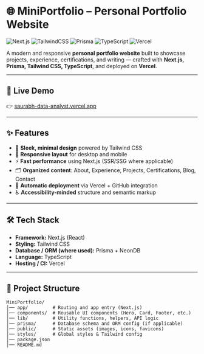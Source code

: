 # 🌐 MiniPortfolio – Personal Portfolio Website

![Next.js](https://img.shields.io/badge/Next.js-000000?style=for-the-badge&logo=next.js&logoColor=white)
![TailwindCSS](https://img.shields.io/badge/Tailwind_CSS-38B2AC?style=for-the-badge&logo=tailwind-css&logoColor=white)
![Prisma](https://img.shields.io/badge/Prisma-2D3748?style=for-the-badge&logo=prisma&logoColor=white)
![TypeScript](https://img.shields.io/badge/TypeScript-007ACC?style=for-the-badge&logo=typescript&logoColor=white)
![Vercel](https://img.shields.io/badge/Vercel-000000?style=for-the-badge&logo=vercel&logoColor=white)

A modern and responsive **personal portfolio website** built to showcase projects, experience, certifications, and writing — crafted with **Next.js, Prisma, Tailwind CSS, TypeScript**, and deployed on **Vercel**.

---

## 🚀 Live Demo

👉 [saurabh-data-analyst.vercel.app](https://saurabh-data-analyst.vercel.app/)

---

## ✨ Features

- 🎨 **Sleek, minimal design** powered by Tailwind CSS  
- 📱 **Responsive layout** for desktop and mobile  
- ⚡ **Fast performance** using Next.js (SSR/SSG where applicable)  
- 🗂 **Organized content**: About, Experience, Projects, Certifications, Blog, Contact  
- 🔄 **Automatic deployment** via Vercel + GitHub integration  
- ♿ **Accessibility-minded** structure and semantic markup

---

## 🛠 Tech Stack

- **Framework:** Next.js (React)  
- **Styling:** Tailwind CSS  
- **Database / ORM (where used):** Prisma + NeonDB  
- **Language:** TypeScript  
- **Hosting / CI:** Vercel

---

## 📂 Project Structure

```text
MiniPortfolio/
│── app/         # Routing and app entry (Next.js)
│── components/  # Reusable UI components (Hero, Card, Footer, etc.)
│── lib/         # Utility functions, helpers, API logic
│── prisma/      # Database schema and ORM config (if applicable)
│── public/      # Static assets (images, icons, favicons)
│── styles/      # Global styles & Tailwind config
│── package.json
│── README.md
